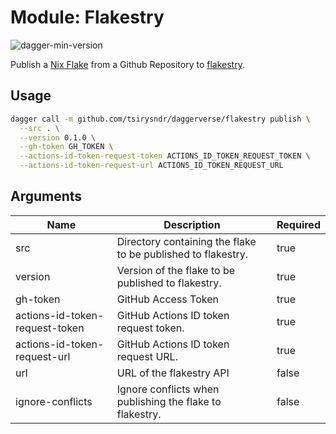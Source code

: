 # Module: Flakestry

![dagger-min-version](https://img.shields.io/badge/dagger%20version-v0.9.11-green)

Publish a [Nix Flake](https://nix.dev/concepts/flakes/) from a Github Repository to [flakestry](https://flakestry.dev).

## Usage

```sh
dagger call -m github.com/tsirysndr/daggerverse/flakestry publish \
  --src . \
  --version 0.1.0 \
  --gh-token GH_TOKEN \
  --actions-id-token-request-token ACTIONS_ID_TOKEN_REQUEST_TOKEN \
  --actions-id-token-request-url ACTIONS_ID_TOKEN_REQUEST_URL
```

## Arguments

| Name                           | Description                                                    | Required |
| ------------------------------ | -------------------------------------------------------------- | -------- |
| src                            | Directory containing the flake to be published to flakestry.   | true     |
| version                        | Version of the flake to be published to flakestry.           | true     |
| gh-token                       | GitHub Access Token                          | true     |
| actions-id-token-request-token | GitHub Actions ID token request token.                 | true     |
| actions-id-token-request-url   | GitHub Actions ID token request URL.                   | true     |
| url                            | URL of the flakestry API                                 | false    |
| ignore-conflicts               | Ignore conflicts when publishing the flake to flakestry. | false    |
